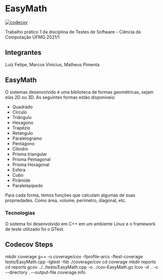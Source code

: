 # EasyMath 

[![codecov](https://codecov.io/gh/maTh51/EasyMath/branch/main/graph/badge.svg?token=K7QRXSVW4Z)](https://codecov.io/gh/maTh51/EasyMath)

Trabalho prático 1 da disciplina de Testes de Software - Ciência da Computação UFMG 2021/1

## Integrantes

Luiz Felipe, Marcos Vinicius, Matheus Pimenta

## EasyMath

O sistemas desenvolvido é uma biblioteca de formas geométricas, sejam elas 2D ou 3D. As seguintes formas estão disponíveis:
- Quadrado
- Círculo
- Triângulo
- Hexagono
- Trapézio
- Retangulo
- Paralelogramo
- Pentágono
- Cilindro
- Prisma triangular
- Prisma Pentagonal
- Prisma Hexagonal
- Esfera
- Cubo
- Pirâmide
- Paralelepipedo

Para cada forma, temos funções que calculam algumas de suas propriedades. Como área, volume, perímetro, diagonal, etc.

### Tecnologias

O sistema foi desenvolvido em C++ em um ambiente Linux e o framework de teste utilizado foi o GTest.



## Codecov Steps

mkdir coverage
g++ -o coverage/cov -fprofile-arcs -ftest-coverage tests/EasyMath.cpp -lgtest -Ilib
./coverage/cov
cd coverage
mkdir reports
cd reports
gcov ../../tests/EasyMath.cpp -o ../cov-EasyMath.gc
lcov -d .. -c --directory . --output-file coverage.info
